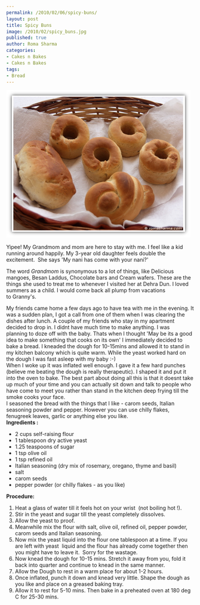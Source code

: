 ```yaml
--- 
permalink: /2010/02/06/spicy-buns/
layout: post
title: Spicy Buns
image: /2010/02/spicy_buns.jpg
published: true
author: Roma Sharma
categories: 
- Cakes n Bakes
- Cakes n Bakes
tags:
- Bread
---
```

<a href="/2010/02/spicy_buns.jpg"><img class="alignnone size-full wp-image-2255" title="spicy_buns" src="/2010/02/spicy_buns.jpg" alt="" width="494" height="395" /></a>

Yipee! My Grandmom and mom are here to stay with me. I feel like a kid running around happily. My 3-year old daughter feels double the excitement.  She says 'My nani has come with your nani?'

The word <em>Grandmom</em> is synonymous to a lot of things, like Delicious mangoes, Besan Laddus, Chocolate bars and Cream wafers. These are the things she used to treat me to whenever I visited her at Dehra Dun. I loved summers as a child. I would come back all plump from vacations to Granny's.  <!--more-->
<div id="_mcePaste">My friends came home a few days ago to have tea with me in the evening. It was a sudden plan, I got a call from one of them when I was clearing the dishes after lunch. A couple of my friends who stay in my apartment decided to drop in. I didnt have much time to make anything. I was planning to doze off with the baby. Thats when I thought 'May be its a good idea to make something that cooks on its own' I immediately decided to bake a bread. I kneaded the dough for 10-15mins and allowed it to stand in my kitchen balcony which is quite warm. While the yeast worked hard on the dough I was fast asleep with my baby :-)</div>
<div id="_mcePaste">When I woke up it was inflated well enough. I gave it a few hard punches (believe me beating the dough is really therapeutic). I shaped it and put it into the oven to bake. The best part about doing all this is that it doesnt take up much of your time and you can actually sit down and talk to people who have come to meet you rather than stand in the kitchen deep frying till the smoke cooks your face.</div>
<div id="_mcePaste">I seasoned the bread with the things that I like - carom seeds, Italian seasoning powder and pepper. However you can use chilly flakes, fenugreek leaves, garlic or anything else you like.</div>
<strong>Ingredients :</strong>
<div id="_mcePaste">
<div id="_mcePaste">
<ul>
	<li>2 cups self-raising flour</li>
	<li>1 tablespoon dry active yeast</li>
	<li>1.25 teaspoons of sugar</li>
	<li>1 tsp olive oil</li>
	<li>1 tsp refined oil</li>
	<li>Italian seasoning (dry mix of rosemary, oregano, thyme and basil)</li>
	<li>salt</li>
	<li>carom seeds</li>
	<li>pepper powder (or chilly flakes - as you like)</li>
</ul>
</div>
<strong>Procedure:</strong>
<ol>
	<li>Heat a glass of water till it feels hot on your wrist  (not boiling hot !).</li>
	<li>Stir in the yeast and sugar till the yeast completely dissolves.</li>
	<li>Allow the yeast to proof.</li>
	<li>Meanwhile mix the flour with salt, olive oil, refined oil, pepper powder, carom seeds and Italian seasoning.</li>
	<li>Now mix the yeast liquid into the flour one tablespoon at a time. If you are left with yeast  liquid and the flour has already come together then you might have to leave it.  Sorry for the wastage.</li>
	<li>Now knead the dough for 10-15 mins. Stretch it away from you, fold it back into quarter and continue to knead in the same manner.</li>
	<li>Allow the Dough to rest in a warm place for about 1-2 hours.</li>
	<li>Once inflated, punch it down and knead very little. Shape the dough as you like and place on a greased baking tray.</li>
	<li>Allow it to rest for 5-10 mins. Then bake in a preheated oven at 180 deg C for 25-30 mins.</li>
</ol>
</div>
